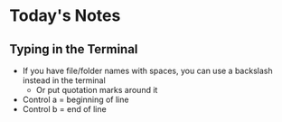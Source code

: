 # **Today's Notes**

## **Typing in the Terminal**
- If you have file/folder names with spaces, you can use a backslash instead in the terminal
    - Or put quotation marks around it 
- Control a = beginning of line
- Control b = end of line


